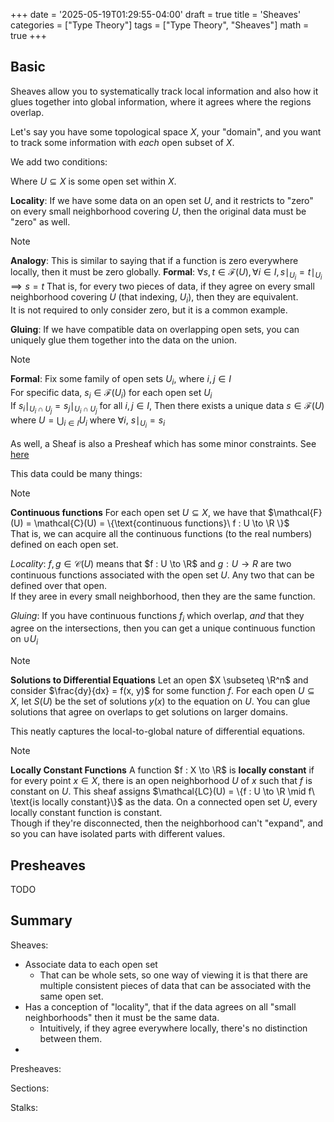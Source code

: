 +++
date = '2025-05-19T01:29:55-04:00'
draft = true
title = 'Sheaves'
categories = ["Type Theory"]
tags = ["Type Theory", "Sheaves"]
math = true
+++

## Basic
Sheaves allow you to systematically track local information and also how it glues together into global information, where it agrees where the regions overlap.

Let's say you have some topological space $X$, your "domain", and you want to track some information with *each* open subset of $X$.  

We add two conditions:

Where $U \subseteq X$ is some open set within $X$.  

**Locality**: If we have some data on an open set $U$, and it restricts to "zero" on every small neighborhood covering $U$, then the original data must be "zero" as well.   

> [!note]
> **Analogy**: This is similar to saying that if a function is zero everywhere locally, then it must be zero globally.
> **Formal**: $\forall s,t \in \mathcal{F}(U), \forall i \in I, s\mid_{U_i} = t\mid_{U_i} \implies s = t$
> That is, for every two pieces of data, if they agree on every small neighborhood covering $U$ (that indexing, $U_i$), then they are equivalent.  
> It is not required to only consider zero, but it is a common example.

**Gluing**: If we have compatible data on overlapping open sets, you can uniquely glue them together into the data on the union.

> [!note]
> **Formal**: 
> Fix some family of open sets $U_i$, where $i,j \in I$  
> For specific data, $s_i \in \mathcal{F}(U_i)$ for each open set $U_i$  
> If $s_i\mid_{U_i \cap U_j} = s_j \mid_{U_i \cap U_j}$ for all $i, j \in I$,
> Then there exists a unique data $s \in \mathcal{F}(U)$ where $U = \bigcup_{i \in I} U_i$ where $\forall i,\ s\mid_{U_i} = s_i$
> 


As well, a Sheaf is also a Presheaf which has some minor constraints. See [here](#presheaves)

This data could be many things:

> [!note]
> **Continuous functions**
> For each open set $U \subseteq X$, we have that $\mathcal{F}(U) = \mathcal{C}(U) = \{\text{continuous functions}\ f : U \to \R \}$  
> That is, we can acquire all the continuous functions (to the real numbers) defined on each open set.
>
> *Locality*: $f, g \in \mathcal{C}(U)$ means that $f : U \to \R$ and $g : U \to R$ are two continuous functions associated with the open set $U$. Any two that can be defined over that open.  
> If they aree in every small neighborhood, then they are the same function.
>
> *Gluing*: If you have continuous functions $f_i$ which overlap, *and* that they agree on the intersections, then you can get a unique continuous function on $\cup U_i$

> [!note]
> **Solutions to Differential Equations**
> Let an open $X \subseteq \R^n$ and consider $\frac{dy}{dx} = f(x, y)$ for some function $f$. 
> For each open $U \subseteq X$, let $S(U)$ be the set of solutions $y(x)$ to the equation on $U$.
> You can glue solutions that agree on overlaps to get solutions on larger domains.
>
> This neatly captures the local-to-global nature of differential equations.

> [!note]
> **Locally Constant Functions**
> A function $f : X \to \R$ is **locally constant** if for every point $x \in X$, there is an open neighborhood $U$ of $x$ such that $f$ is constant on $U$.
> This sheaf assigns $\mathcal{LC}(U) = \{f : U \to \R \mid f\ \text{is locally constant}\}$ as the data.
> On a connected open set $U$, every locally constant function is constant.  
> Though if they're disconnected, then the neighborhood can't "expand", and so you can have isolated parts with different values.




## Presheaves

TODO


## Summary
Sheaves:
- Associate data to each open set
  - That can be whole sets, so one way of viewing it is that there are multiple consistent pieces of data that can be associated with the same open set.
- Has a conception of "locality", that if the data agrees on all "small neighborhoods" then it must be the same data.
  - Intuitively, if they agree everywhere locally, there's no distinction between them.
-

Presheaves:

Sections:

Stalks:
